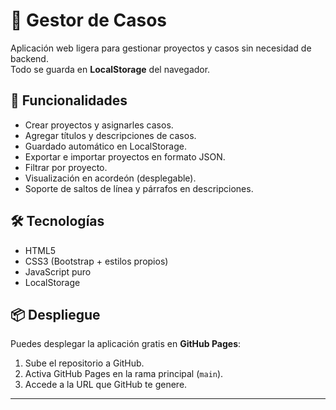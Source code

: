 # 📂 Gestor de Casos

Aplicación web ligera para gestionar proyectos y casos sin necesidad de backend.  
Todo se guarda en **LocalStorage** del navegador.

## 🚀 Funcionalidades

- Crear proyectos y asignarles casos.
- Agregar títulos y descripciones de casos.
- Guardado automático en LocalStorage.
- Exportar e importar proyectos en formato JSON.
- Filtrar por proyecto.
- Visualización en acordeón (desplegable).
- Soporte de saltos de línea y párrafos en descripciones.

## 🛠️ Tecnologías

- HTML5
- CSS3 (Bootstrap + estilos propios)
- JavaScript puro
- LocalStorage

## 📦 Despliegue

Puedes desplegar la aplicación gratis en **GitHub Pages**:

1. Sube el repositorio a GitHub.
2. Activa GitHub Pages en la rama principal (`main`).
3. Accede a la URL que GitHub te genere.

---
